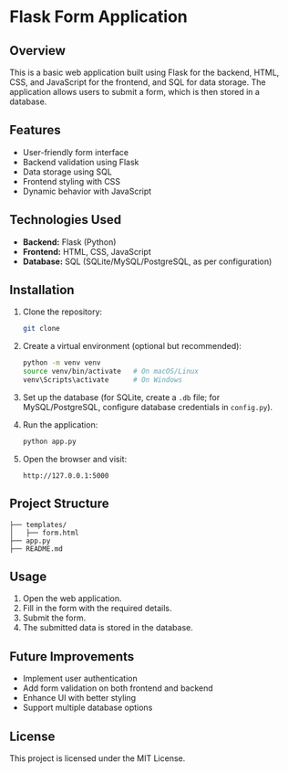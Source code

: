 # Flask Form Application

## Overview
This is a basic web application built using Flask for the backend, HTML, CSS, and JavaScript for the frontend, and SQL for data storage. The application allows users to submit a form, which is then stored in a database.

## Features
- User-friendly form interface
- Backend validation using Flask
- Data storage using SQL
- Frontend styling with CSS
- Dynamic behavior with JavaScript

## Technologies Used
- **Backend:** Flask (Python)
- **Frontend:** HTML, CSS, JavaScript
- **Database:** SQL (SQLite/MySQL/PostgreSQL, as per configuration)

## Installation
1. Clone the repository:
   ```bash
   git clone 
   ```
2. Create a virtual environment (optional but recommended):
   ```bash
   python -m venv venv
   source venv/bin/activate   # On macOS/Linux
   venv\Scripts\activate      # On Windows
   ```

3. Set up the database (for SQLite, create a `.db` file; for MySQL/PostgreSQL, configure database credentials in `config.py`).

4. Run the application:
   ```bash
   python app.py
   ```
5. Open the browser and visit:
   ```
   http://127.0.0.1:5000
   ```

## Project Structure
```
├── templates/
│   ├── form.html
├── app.py
├── README.md
```

## Usage
1. Open the web application.
2. Fill in the form with the required details.
3. Submit the form.
4. The submitted data is stored in the database.

## Future Improvements
- Implement user authentication
- Add form validation on both frontend and backend
- Enhance UI with better styling
- Support multiple database options

## License
This project is licensed under the MIT License.

